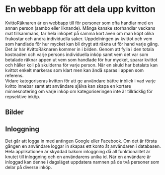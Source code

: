 # En webbapp för att dela upp kvitton
KvittoRäknaren är en webbapp till för personer som ofta handlar med en annan person (sambo eller liknande). Många kanske storhandlar veckans mat tillsammans, tar hela inköpet på samma kort även om man köpt olika frukostar och andra individuella saker. Uppdelningen av kvittot och vem som handlade för hur mycket kan bli drygt att räkna ut för hand varje gång. Det är här KvittoRäknaren kommer in i bilden. Genom att fylla i den totala kostnaden och varje persons individuella inköp samt vem det var som betalade räknar appen ut vem som handlade för hur mycket, sparar kvittot och håller koll på skulderna för varje person. När en skuld har betalats kan kvittot enkelt markeras som klart men kan ändå sparas i appen som referens.   
Vidare kategoriseras kvitton för att ge användare bättre inblick i vad varje kvitto innebar samt att användare själva kan skapa en kortare minnesnotering om varje inköp om kategoriseringen inte är tillräcklig för repsektive inköp.

## Bilder
<!-- ![Alt text](www/img/icon-bigger.png "Title") -->




## Inloggning
Det går att logga in med antingen Google eller Facebook. Om det är första gången en användare loggar in skapas ett konto åt användaren i databasen. Hela applikationen är skyddad bakom inloggning då all funktionalitet är knutet till inloggning och en användarens unika id. När en användare är inloggad kan denne i dagsläget uppdatera namnen på de två personer som delar på diverse inköp.
